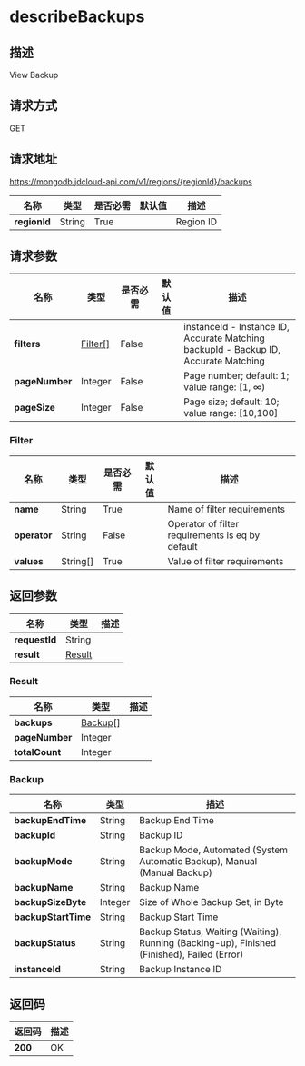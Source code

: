 # describeBackups


## 描述
View Backup

## 请求方式
GET

## 请求地址
https://mongodb.jdcloud-api.com/v1/regions/{regionId}/backups

|名称|类型|是否必需|默认值|描述|
|---|---|---|---|---|
|**regionId**|String|True||Region ID|

## 请求参数
|名称|类型|是否必需|默认值|描述|
|---|---|---|---|---|
|**filters**|[Filter[]](##Filter)|False||instanceId - Instance ID, Accurate Matching<br>backupId - Backup ID, Accurate Matching<br>|
|**pageNumber**|Integer|False||Page number; default: 1; value range: [1, ∞)|
|**pageSize**|Integer|False||Page size; default: 10; value range: [10,100]|

### <a name="Filter">Filter</a>
|名称|类型|是否必需|默认值|描述|
|---|---|---|---|---|
|**name**|String|True||Name of filter requirements|
|**operator**|String|False||Operator of filter requirements is eq by default|
|**values**|String[]|True||Value of filter requirements|

## 返回参数
|名称|类型|描述|
|---|---|---|
|**requestId**|String||
|**result**|[Result](##Result)||


### <a name="Result">Result</a>
|名称|类型|描述|
|---|---|---|
|**backups**|[Backup[]](##Backup)||
|**pageNumber**|Integer||
|**totalCount**|Integer||
### <a name="Backup">Backup</a>
|名称|类型|描述|
|---|---|---|
|**backupEndTime**|String|Backup End Time|
|**backupId**|String|Backup ID|
|**backupMode**|String|Backup Mode, Automated (System Automatic Backup), Manual (Manual Backup)|
|**backupName**|String|Backup Name|
|**backupSizeByte**|Integer|Size of Whole Backup Set, in Byte|
|**backupStartTime**|String|Backup Start Time|
|**backupStatus**|String|Backup Status, Waiting (Waiting), Running (Backing-up), Finished (Finished), Failed (Error)|
|**instanceId**|String|Backup Instance ID|

## 返回码
|返回码|描述|
|---|---|
|**200**|OK|

